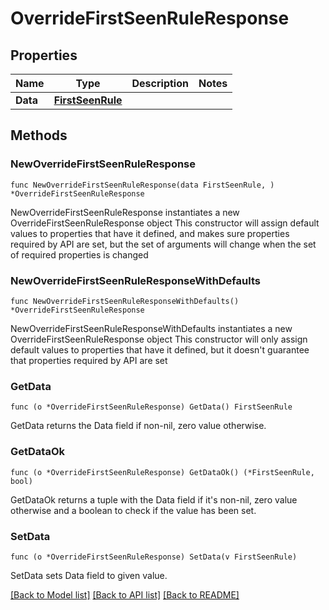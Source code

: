 # OverrideFirstSeenRuleResponse

## Properties

Name | Type | Description | Notes
------------ | ------------- | ------------- | -------------
**Data** | [**FirstSeenRule**](FirstSeenRule.md) |  | 

## Methods

### NewOverrideFirstSeenRuleResponse

`func NewOverrideFirstSeenRuleResponse(data FirstSeenRule, ) *OverrideFirstSeenRuleResponse`

NewOverrideFirstSeenRuleResponse instantiates a new OverrideFirstSeenRuleResponse object
This constructor will assign default values to properties that have it defined,
and makes sure properties required by API are set, but the set of arguments
will change when the set of required properties is changed

### NewOverrideFirstSeenRuleResponseWithDefaults

`func NewOverrideFirstSeenRuleResponseWithDefaults() *OverrideFirstSeenRuleResponse`

NewOverrideFirstSeenRuleResponseWithDefaults instantiates a new OverrideFirstSeenRuleResponse object
This constructor will only assign default values to properties that have it defined,
but it doesn't guarantee that properties required by API are set

### GetData

`func (o *OverrideFirstSeenRuleResponse) GetData() FirstSeenRule`

GetData returns the Data field if non-nil, zero value otherwise.

### GetDataOk

`func (o *OverrideFirstSeenRuleResponse) GetDataOk() (*FirstSeenRule, bool)`

GetDataOk returns a tuple with the Data field if it's non-nil, zero value otherwise
and a boolean to check if the value has been set.

### SetData

`func (o *OverrideFirstSeenRuleResponse) SetData(v FirstSeenRule)`

SetData sets Data field to given value.



[[Back to Model list]](../README.md#documentation-for-models) [[Back to API list]](../README.md#documentation-for-api-endpoints) [[Back to README]](../README.md)



